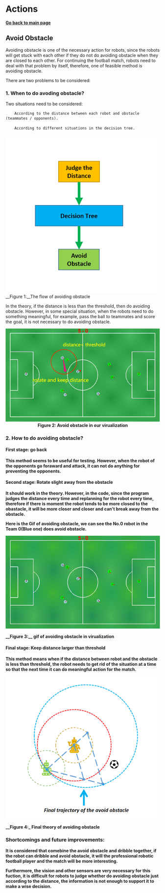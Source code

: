 # **Actions**

**[Go back to main page](../../Documentation.md)**

## Avoid Obstacle

Avoiding obstacle is one of the necessary action for robots, since the robots will get stuck with each other if they do not do avoiding obstacle when they are closed to each other. 
For continuing the football match, robots need to deal with that problem by itself, therefore, one of feasible method is avoiding obstacle.

There are two problems to be considered:

### 1. When to do avoding obstacle?

   Two situations need to be considered:
   
        According to the distance between each robot and obstacle (teammates / opponents).
        
        According to different situations in the decision tree.
   
   ![The flow of avoidng obstacle](../../Images/avoid_obstacle_flow.png)
   __Figure 1:__The flow of avoiding obstacle
   
   In the theory, if the distance is less than the threshold, then do avoiding obstacle. However, in some special situation, when the robots need to do something meaningful, for example, pass the ball to teammates and score the goal, it is not necessary to do avoiding obstacle. 
   <p align="center">
      <img src="../../Images/Avoid_obstacle.png" />
      <b>Figure 2: Avoid obstacle in our virualization<b />
   </p>
   
   
### 2. How to do avoiding obstacle?
   
   #### First stage: go back
   
   This method seems to be useful for testing. However, when the robot of the opponents go foraward and attack, it can not do anything for preventing the opponents.
        
   #### Second stage: Rotate slight away from the obstacle
   
   It should work in the theory. However, in the code, since the program judges the distance every time and replanning for the robot every time,  therefore if there is moment the robot tends to be more closed to the obastacle, it will be more closer and closer and can't break away from the obstacle.
   
   Here is the Gif of avoiding obstacle, we can see the **No.0** robot in the **Team 0**(Blue one) does avoid obstacle.
   
   <p align="center">
      <img src="../../Images/Avoid_obstacle.gif" />
   </p>
   __Figure 3:__ gif of avoiding obstacle in virualization
   
   #### Final stage: Keep distance larger than threshold
   
   This method means when if the distance between robot and the obstacle is less than threshold, the robot needs to get rid of the situation at a time so that the next time it can do meaningful action for the match. 
   
   <p align="center">
      <img src="../../Images/avoid_obstacle_theory.png" />
   </p>
   __Figure 4:_ Final theory of avoiding obstacle
   
### Shortcomings and future improvements:
   
   It is considered that comebine the avoid obstacle and dribble together, if the robot can dribble and avoid obstacle, it will the professional robotic football player and the match will be more interesting.
   
   Furthermore, the vision and other sensors are very necessary for this fuction, it is difficult for robots to judge whether do avoiding obstacle just according to the distance, the information is not enough to support it to make a wise decision.  
        
</p>
